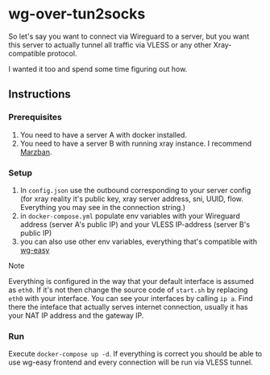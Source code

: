 # wg-over-tun2socks

So let's say you want to connect via Wireguard to a server, but you want this server to actually tunnel all traffic via VLESS or any other Xray-compatible protocol.

I wanted it too and spend some time figuring out how.

## Instructions

### Prerequisites 
1) You need to have a server A with docker installed.
2) You need to have a server B with running xray instance. I recommend [Marzban](https://github.com/Gozargah/Marzban).

### Setup

1) In `config.json` use the outbound corresponding to your server config (for xray reality it's public key, xray server address, sni, UUID, flow. Everything you may see in the connection string.)
2) in `docker-compose.yml` populate env variables with your Wireguard address (server A's public IP) and your VLESS IP-address (server B's public IP)
3) you can also use other env variables, everything that's compatible with [wg-easy](https://github.com/wg-easy/wg-easy/)

> [!NOTE] 
> Everything is configured in the way that your default interface is assumed as `eth0`. If it's not then change the source code of `start.sh` by replacing `eth0` with your interface. You can see your interfaces by calling `ip a`. Find there the inteface that actually serves internet connection, usually it has your NAT IP address and the gateway IP.


### Run

Execute `docker-compose up -d`.
If everything is correct you should be able to use wg-easy frontend and every connection will be run via VLESS tunnel.

